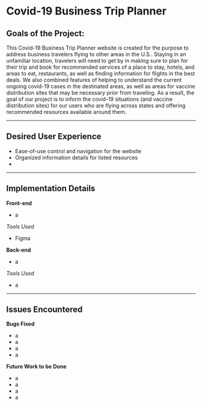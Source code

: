 # Covid-19 Business Trip Planner

## Goals of the Project:
This Covid-19 Business Trip Planner website is created for the purpose to address business travelers flying to other areas in the U.S.. Staying in an unfamiliar location, travelers will need to get by in making sure to plan for their trip and book for recommended services of a place to stay, hotels, and areas to eat, restaurants, as well as finding information for flights in the best deals. 
We also combined features of helping to understand the current ongoing covid-19 cases in the destinated areas, as well as areas for vaccine distribution sites that may be necessary prior from traveling. 
As a result, the goal of our project is to inform the covid-19 situations (and vaccine distribution sites) for our users who are flying across states and offering recommended resources available around them.

***
## Desired User Experience
* Ease-of-use control and navigation for the website
* Organized information details for listed resources
* 


***
## Implementation Details
**Front-end**
* a

*Tools Used*
* Figma

**Back-end**
* a

*Tools Used*
* a

***
## Issues Encountered
**Bugs Fixed**
* a
* a
* a
* a

**Future Work to be Done**
* a
* a
* a
* a
